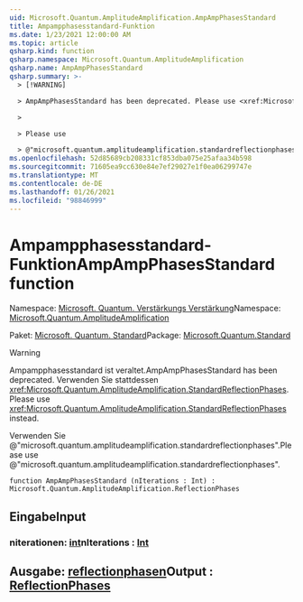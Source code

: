 ```yaml
---
uid: Microsoft.Quantum.AmplitudeAmplification.AmpAmpPhasesStandard
title: Ampampphasesstandard-Funktion
ms.date: 1/23/2021 12:00:00 AM
ms.topic: article
qsharp.kind: function
qsharp.namespace: Microsoft.Quantum.AmplitudeAmplification
qsharp.name: AmpAmpPhasesStandard
qsharp.summary: >-
  > [!WARNING]

  > AmpAmpPhasesStandard has been deprecated. Please use <xref:Microsoft.Quantum.AmplitudeAmplification.StandardReflectionPhases> instead.

  >

  > Please use

  > @"microsoft.quantum.amplitudeamplification.standardreflectionphases".
ms.openlocfilehash: 52d85689cb208331cf853dba075e25afaa34b598
ms.sourcegitcommit: 71605ea9cc630e84e7ef29027e1f0ea06299747e
ms.translationtype: MT
ms.contentlocale: de-DE
ms.lasthandoff: 01/26/2021
ms.locfileid: "98846999"
---
```

# <a name="ampampphasesstandard-function"></a><span data-ttu-id="0b713-102">Ampampphasesstandard-Funktion</span><span class="sxs-lookup"><span data-stu-id="0b713-102">AmpAmpPhasesStandard function</span></span>

<span data-ttu-id="0b713-103">Namespace: [Microsoft. Quantum. Verstärkungs Verstärkung](xref:Microsoft.Quantum.AmplitudeAmplification)</span><span class="sxs-lookup"><span data-stu-id="0b713-103">Namespace: [Microsoft.Quantum.AmplitudeAmplification](xref:Microsoft.Quantum.AmplitudeAmplification)</span></span>

<span data-ttu-id="0b713-104">Paket: [Microsoft. Quantum. Standard](https://nuget.org/packages/Microsoft.Quantum.Standard)</span><span class="sxs-lookup"><span data-stu-id="0b713-104">Package: [Microsoft.Quantum.Standard](https://nuget.org/packages/Microsoft.Quantum.Standard)</span></span>


> [!WARNING]
> <span data-ttu-id="0b713-105">Ampampphasesstandard ist veraltet.</span><span class="sxs-lookup"><span data-stu-id="0b713-105">AmpAmpPhasesStandard has been deprecated.</span></span> <span data-ttu-id="0b713-106">Verwenden Sie stattdessen <xref:Microsoft.Quantum.AmplitudeAmplification.StandardReflectionPhases>.</span><span class="sxs-lookup"><span data-stu-id="0b713-106">Please use <xref:Microsoft.Quantum.AmplitudeAmplification.StandardReflectionPhases> instead.</span></span>
>
> <span data-ttu-id="0b713-107">Verwenden Sie @"microsoft.quantum.amplitudeamplification.standardreflectionphases".</span><span class="sxs-lookup"><span data-stu-id="0b713-107">Please use @"microsoft.quantum.amplitudeamplification.standardreflectionphases".</span></span>



```qsharp
function AmpAmpPhasesStandard (nIterations : Int) : Microsoft.Quantum.AmplitudeAmplification.ReflectionPhases
```


## <a name="input"></a><span data-ttu-id="0b713-108">Eingabe</span><span class="sxs-lookup"><span data-stu-id="0b713-108">Input</span></span>

### <a name="niterations--int"></a><span data-ttu-id="0b713-109">niterationen: [int](xref:microsoft.quantum.lang-ref.int)</span><span class="sxs-lookup"><span data-stu-id="0b713-109">nIterations : [Int](xref:microsoft.quantum.lang-ref.int)</span></span>





## <a name="output--reflectionphases"></a><span data-ttu-id="0b713-110">Ausgabe: [reflectionphasen](xref:Microsoft.Quantum.AmplitudeAmplification.ReflectionPhases)</span><span class="sxs-lookup"><span data-stu-id="0b713-110">Output : [ReflectionPhases](xref:Microsoft.Quantum.AmplitudeAmplification.ReflectionPhases)</span></span>

